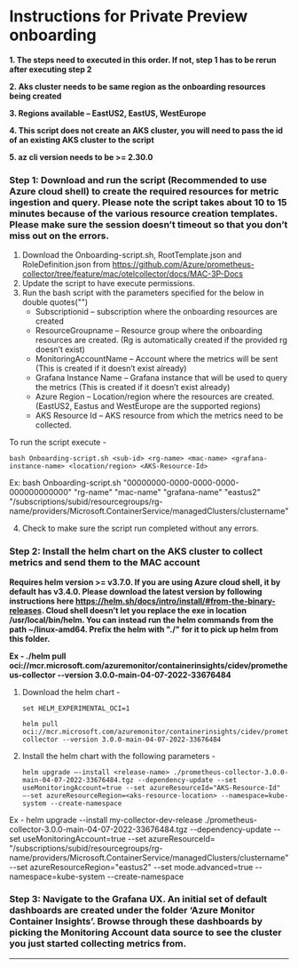 # Instructions for Private Preview onboarding

**1. The steps need to executed in this order. If not, step 1 has to be rerun after executing step 2**

**2. Aks cluster needs to be same region as the onboarding resources being created**

**3. Regions available – EastUS2, EastUS, WestEurope**

**4. This script does not create an AKS cluster, you will need to pass the id of an existing AKS cluster to the script**

**5. az cli version needs to be >= 2.30.0**

### **Step 1**: Download and run the script (Recommended to use Azure cloud shell) to create the required resources for metric ingestion and query. Please note the script takes about 10 to 15 minutes because of the various resource creation templates. Please make sure the session doesn’t timeout so that you don’t miss out on the errors. 
1.	Download the Onboarding-script.sh, RootTemplate.json and RoleDefinition.json from https://github.com/Azure/prometheus-collector/tree/feature/mac/otelcollector/docs/MAC-3P-Docs 
2.	Update the script to have execute permissions. 
3.	Run the bash script with the parameters specified for the below in double quotes("")
    - Subscriptionid – subscription where the onboarding resources are created
    - ResourceGroupname – Resource group where the onboarding resources are created. (Rg is automatically created if the provided rg doesn’t exist)
    - MonitoringAccountName – Account where the metrics will be sent (This is created if it doesn’t exist already)
    - Grafana Instance Name – Grafana instance that will be used to query the metrics (This is created if it doesn’t exist already)
    - Azure Region – Location/region where the resources are created. (EastUS2, Eastus and WestEurope are the supported regions)
    - AKS Resource Id – AKS resource from which the metrics need to be collected.

To run the script execute - 

    bash Onboarding-script.sh <sub-id> <rg-name> <mac-name> <grafana-instance-name> <location/region> <AKS-Resource-Id>

Ex: bash Onboarding-script.sh "00000000-0000-0000-0000-000000000000" "rg-name" "mac-name" "grafana-name" "eastus2" "/subscriptions/subid/resourcegroups/rg-name/providers/Microsoft.ContainerService/managedClusters/clustername"


4.	Check to make sure the script run completed without any errors.


### **Step 2**: Install the helm chart on the AKS cluster to collect metrics and send them to the MAC account

**Requires helm version  >= v3.7.0. If you are using Azure cloud shell, it by default has v3.4.0. Please download the latest version by following instructions here https://helm.sh/docs/intro/install/#from-the-binary-releases.
Cloud shell doesn’t let you replace the exe in location /usr/local/bin/helm.
You can instead run the helm commands from the path ~/linux-amd64. Prefix the helm with "./" for it to pick up helm from this folder.**

**Ex - ./helm pull oci://mcr.microsoft.com/azuremonitor/containerinsights/cidev/prometheus-collector --version 3.0.0-main-04-07-2022-33676484**

1.	Download the helm chart - 

        set HELM_EXPERIMENTAL_OCI=1

        helm pull oci://mcr.microsoft.com/azuremonitor/containerinsights/cidev/prometheus-collector --version 3.0.0-main-04-07-2022-33676484

2.  Install the helm chart with the following parameters -
    
        helm upgrade –-install <release-name> ./prometheus-collector-3.0.0-main-04-07-2022-33676484.tgz --dependency-update --set useMonitoringAccount=true --set azureResourceId="AKS-Resource-Id" –-set azureResourceRegion=<aks-resource-location> --namespace=kube-system --create-namespace


Ex - helm upgrade --install my-collector-dev-release ./prometheus-collector-3.0.0-main-04-07-2022-33676484.tgz --dependency-update --set useMonitoringAccount=true --set azureResourceId= "/subscriptions/subid/resourcegroups/rg-name/providers/Microsoft.ContainerService/managedClusters/clustername" --set azureResourceRegion="eastus2" --set mode.advanced=true --namespace=kube-system --create-namespace


### **Step 3**: Navigate to the Grafana UX. An initial set of default dashboards are created under the folder  ‘Azure Monitor Container Insights’. Browse through these dashboards by picking the Monitoring Account data source to see the cluster you just started collecting metrics from.

--------------------------------------